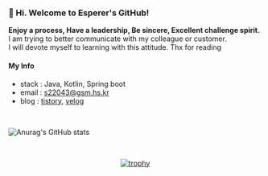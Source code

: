 ### 👋 Hi. Welcome to Esperer's GitHub!

**Enjoy a process, Have a leadership, Be sincere, Excellent challenge spirit.**  
I am trying to better communicate with my colleague or customer.  
I will devote myself to learning with this attitude. Thx for reading  

#### My Info
- stack : Java, Kotlin, Spring boot
- email : s22043@gsm.hs.kr
- blog : [tistory](https://esperer.tistory.com), [velog](https://velog.io/@hope0206)

<br>


![Anurag's GitHub stats](https://github-readme-stats.vercel.app/api?username=esperar&show_icons=true&theme=tokyonight)
  

<br>

<div align="center">
  
[![trophy](https://github-profile-trophy.vercel.app/?username=esperar&theme=onedark&row=1)](https://github.com/ryo-ma/github-profile-trophy)
  
</div>
